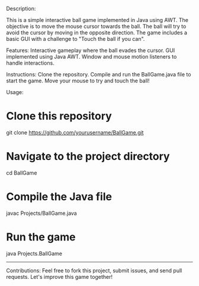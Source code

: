 Description:

This is a simple interactive ball game implemented in Java using AWT. The objective is to move the mouse cursor towards the ball. The ball will try to avoid the cursor by moving in the opposite direction. The game includes a basic GUI with a challenge to "Touch the ball if you can".

Features:
Interactive gameplay where the ball evades the cursor.
GUI implemented using Java AWT.
Window and mouse motion listeners to handle interactions.

Instructions:
Clone the repository.
Compile and run the BallGame.java file to start the game.
Move your mouse to try and touch the ball!

Usage:
# Clone this repository
git clone https://github.com/yourusername/BallGame.git

# Navigate to the project directory
cd BallGame

# Compile the Java file
javac Projects/BallGame.java

# Run the game
java Projects.BallGame

******************************************************************************************************************************************************************************

Contributions:
Feel free to fork this project, submit issues, and send pull requests. Let's improve this game together!

